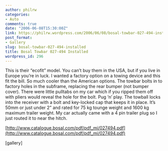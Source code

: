 ```yaml
---
author: philrw
categories:
- Auto
comments: true
date: "2006-06-08T15:30:00Z"
link: https://philrw.wordpress.com/2006/06/08/bosal-towbar-027-494-installed/
post_format:
- Gallery
slug: bosal-towbar-027-494-installed
title: Bosal Towbar 027-494 Installed
wordpress_id: 296
---
```


This is their “ecofit” model. You can’t buy them in the USA, but if you live in Europe you’re in luck. I wanted a factory option on a towing device and this fit the bill. So much cooler than the American options. The towbar bolts in to factory holes in the subframe, replacing the rear bumper (not bumper cover). There were little pulltabs on my car which if you ripped them off with pliers would reveal the hole for the bolt. Pug ‘n’ play. The towball locks into the receiver with a bolt and key-locked cap that keeps it in place. It’s 50mm or just under 2” and rated for 75 kg tounge weight and 1600 kg maximum trailer weight. My car actually came with a 4 pin trailer plug so I just routed it to near the hitch.

[http://www.catalogue.bosal.com/pdf/pdf_mi/027494.pdf](http://www.catalogue.bosal.com/pdf/pdf_mi/027494.pdf)

[gallery]
